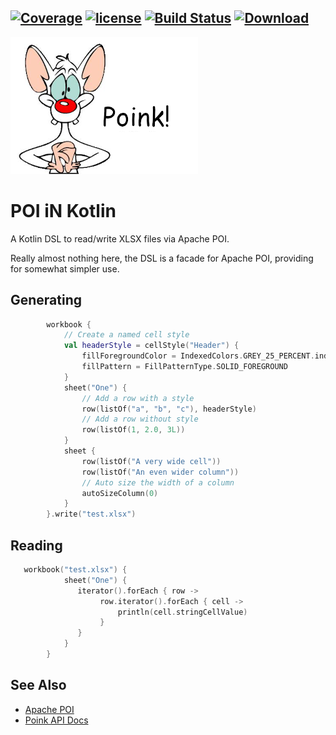 [![Coverage](https://codecov.io/gh/nwillc/poink/branch/master/graphs/badge.svg?branch=master)](https://codecov.io/gh/nwillc/poink)
[![license](https://img.shields.io/github/license/nwillc/poink.svg)](https://tldrlegal.com/license/-isc-license)
[![Build Status](https://github.com/nwillc/poink/workflows/CI/badge.svg)](https://github.com/nwillc/poink/actions?query=workflow%3ACI)
[![Download](https://api.bintray.com/packages/nwillc/maven/poink/images/download.svg)](https://bintray.com/nwillc/maven/poink/_latestVersion)
---
![Poink!](poink.png)
# POI iN Kotlin

A Kotlin DSL to read/write XLSX files via Apache POI.

Really almost nothing here, the DSL is a facade for Apache POI, providing for somewhat simpler use.

## Generating

```kotlin
        workbook {
            // Create a named cell style
            val headerStyle = cellStyle("Header") {
                fillForegroundColor = IndexedColors.GREY_25_PERCENT.index
                fillPattern = FillPatternType.SOLID_FOREGROUND
            }
            sheet("One") {
                // Add a row with a style
                row(listOf("a", "b", "c"), headerStyle)
                // Add a row without style
                row(listOf(1, 2.0, 3L))
            }
            sheet {
                row(listOf("A very wide cell"))
                row(listOf("An even wider column"))
                // Auto size the width of a column
                autoSizeColumn(0)
            }
        }.write("test.xlsx")
```

## Reading

```kotlin
   workbook("test.xlsx") {
            sheet("One") {
               iterator().forEach { row ->
                    row.iterator().forEach { cell ->
                        println(cell.stringCellValue)
                    }
               }
            }
        }
```

## See Also
- [Apache POI](https://poi.apache.org/)
- [Poink API Docs](https://nwillc.github.io/poink/dokka/poink)
